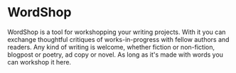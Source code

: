 # WordShop
WordShop is a tool for workshopping your writing projects. With it you can exchange thoughtful critiques of works-in-progress with  fellow authors and readers. Any kind of writing is welcome, whether fiction or non-fiction, blogpost or poetry, ad copy or novel. As long as it's made with words you can workshop it here.
